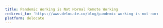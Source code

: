 ```yaml
---
title: Pandemic Working is Not Normal Remote Working
redirect_to: 'https://www.delocate.co/blog/pandemic-working-is-not-normal-remote-working'
platform: delocate
---
```

